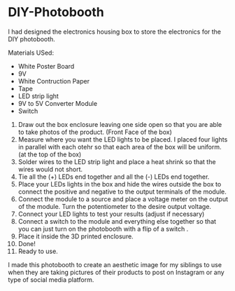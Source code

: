 # DIY-Photobooth

I had designed the electronics housing box to store the electronics for the DIY photobooth. 

Materials USed: 
- White Poster Board 
- 9V 
- White Contruction Paper
- Tape 
- LED strip light 
- 9V to 5V Converter Module 
- Switch 

1. Draw out the box enclosure leaving one side open so that you are able to take photos of the product. (Front Face of the box) 
2. Measure where you want the LED lights to be placed. I placed four lights in parallel with each otehr so that each area of the box will be uniform. (at the top of the box) 
3. Solder wires to the LED strip light and place a heat shrink so that the wires would not short. 
4. Tie all the (+)  LEDs end together and all the (-) LEDs end together. 
5. Place your LEDs lights in the box and hide the wires outside the box to connect the positive and negative to the output terminals of the module. 
5. Connect the module to a source and place a voltage meter on the output of the module. Turn the potentiometer to the desire output voltage. 
6. Connect your LED lights to test your results (adjust if necessary) 
7. Connect a switch to the module and everything else together so that you can just turn on the photobooth with a flip of a switch . 
8. Place it inside the 3D printed enclosure. 
9. Done! 
10. Ready to use. 

I made this photobooth to create an aesthetic image for my siblings to use when they are taking pictures of their products to post on Instagram or any type of social media platform.  
